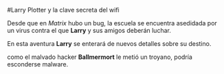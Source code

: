 #Larry Plotter y la clave secreta del wifi

Desde que en *Matrix* hubo un bug, la escuela se encuentra asedidada por un virus
contra el que **Larry** y sus amigos deberán luchar.

En esta aventura **Larry** se enterará de nuevos detalles sobre su destino.

como el malvado hacker **Ballmermort** le metió un troyano,
podría esconderse malware.
